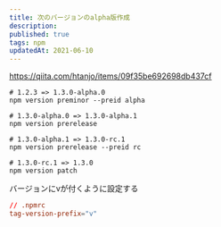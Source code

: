 ```yaml
---
title: 次のバージョンのalpha版作成
description: 
published: true
tags: npm
updatedAt: 2021-06-10
---
```


https://qiita.com/htanjo/items/09f35be692698db437cf

```shell
# 1.2.3 => 1.3.0-alpha.0
npm version preminor --preid alpha

# 1.3.0-alpha.0 => 1.3.0-alpha.1
npm version prerelease

# 1.3.0-alpha.1 => 1.3.0-rc.1
npm version prerelease --preid rc

# 1.3.0-rc.1 => 1.3.0
npm version patch
```

バージョンにvが付くように設定する

```rc
// .npmrc
tag-version-prefix="v"
```
